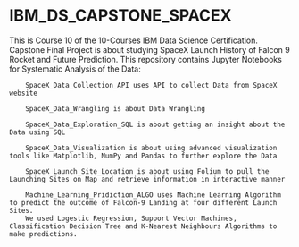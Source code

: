 # IBM_DS_CAPSTONE_SPACEX
This is Course 10 of the 10-Courses IBM Data Science Certification.
Capstone Final Project is about studying SpaceX Launch History of Falcon 9 Rocket and Future Prediction.
This repository contains Jupyter Notebooks for Systematic Analysis of the Data:

        SpaceX_Data_Collection_API uses API to collect Data from SpaceX website
        
        SpaceX_Data_Wrangling is about Data Wrangling
        
        SpaceX_Data_Exploration_SQL is about getting an insight about the Data using SQL
        
        SpaceX_Data_Visualization is about using advanced visualization tools like Matplotlib, NumPy and Pandas to further explore the Data
        
        SpaceX_Launch_Site_Location is about using Folium to pull the Launching Sites on Map and retrieve information in interactive manner
        
        Machine_Learning_Pridiction_ALGO uses Machine Learning Algorithm to predict the outcome of Falcon-9 Landing at four different Launch Sites.
        We used Logestic Regression, Support Vector Machines, Classification Decision Tree and K-Nearest Neighbours Algorithms to make predictions.

